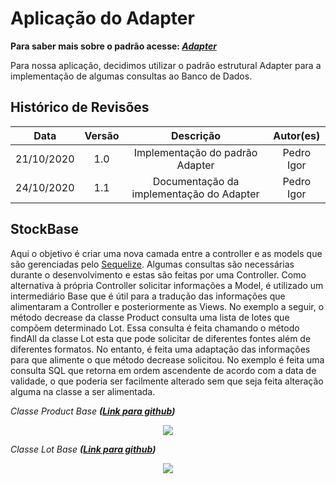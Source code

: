# Aplicação do Adapter
**Para saber mais sobre o padrão acesse: [*Adapter*](Project/Estudos/estrutural?id=adapter)**

Para nossa aplicação, decidimos utilizar o padrão estrutural Adapter para a implementação de algumas consultas ao Banco de Dados.

## Histórico de Revisões
| Data | Versão | Descrição | Autor(es) |
|:----:|:------:|:---------:|:---------:|
| 21/10/2020 | 1.0 | Implementação do padrão Adapter | Pedro Igor |
| 24/10/2020 | 1.1 | Documentação da implementação do Adapter | Pedro Igor |


## StockBase
Aqui o objetivo é criar uma nova camada entre a controller e as models que são gerenciadas pelo [Sequelize](Modeling/objeto?id=Sequelize). Algumas consultas são necessárias durante o desenvolvimento e estas são feitas por uma Controller. Como alternativa à própria Controller solicitar informações a Model, é utilizado um intermediário Base que é útil para a tradução das informações que alimentaram a Controller e posteriormente as Views. No exemplo a seguir, o método decrease da classe Product consulta uma lista de lotes que compõem determinado Lot. Essa consulta é feita chamando o método findAll da classe Lot esta que pode solicitar de diferentes fontes além de diferentes formatos. No entanto, é feita uma adaptação das informações para que alimente o que método decrease solicitou. No exemplo é feita uma consulta SQL que retorna em ordem ascendente de acordo com a data de validade, o que poderia ser facilmente alterado sem que seja feita alteração alguma na classe a ser alimentada.

*Classe Product Base **([Link para github](https://github.com/UnBArqDsw/2020.1_G12_Stock_Backend/blob/devel/src/app/StockBase/ProductBase.js))***

<p align="center">
<img src="/assets/padroes/decorator/productBase.png" class="codes-prints" />
</p>

*Classe Lot Base **([Link para github](https://github.com/UnBArqDsw/2020.1_G12_Stock_Backend/blob/devel/src/app/StockBase/LotBase.js))***

<p align="center">
<img src="/assets/padroes/decorator/lotBase.png" class="codes-prints" />
</p>
